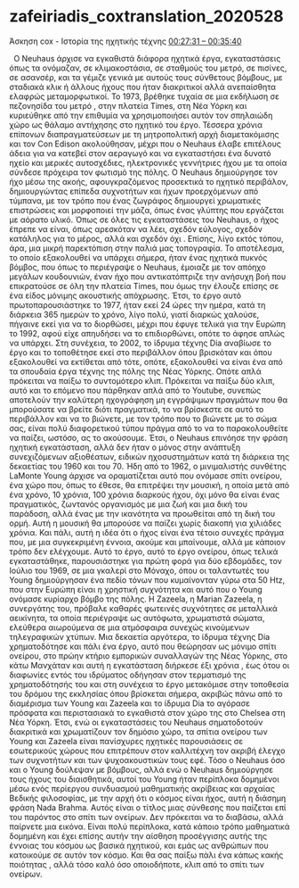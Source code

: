 # zafeiriadis_coxtranslation_2020528
 Άσκηση cox -  Ιστορία της ηχητικής τέχνης
[00:27:31 – 00:35:40](https://youtu.be/hh_5_CAySXY?t=1650)

&nbsp;&nbsp;Ο Neuhaus άρχισε να εγκαθιστά διάφορα ηχητικά έργα, εγκαταστάσεις όπως τα ονόμαζαν, σε κλιμακοστάσια, σε σταθμούς του μετρό, σε πισίνες, σε ασανσέρ, και τα γέμιζε γενικά με αυτούς τους σύνθετους βόμβους, με σταδιακά κλικ ή άλλους ήχους που ήταν διακριτικοί αλλά ανεπαίσθητα ελαφρώς μεταμορφωτικοί. Το 1973, βρέθηκε τυχαία σε μια εκδήλωση σε πεζονησίδα του μετρό , στην πλατεία Times, στη Νέα Υόρκη και κυριεύθηκε από την επιθυμία να χρησιμοποιήσει αυτόν τον σπηλαιώδη χώρο ως θάλαμο αντήχησης στο ηχητικό του έργο. Τέσσερα χρόνια επίπονων διαπραγματεύσεων με τη μητροπολιτική αρχή διαμετακόμισης και τον Con Edison ακολούθησαν, μέχρι που ο Neuhaus έλαβε επιτέλους άδεια για να κατεβεί στον αεραγωγό και να εγκαταστήσει ένα δυνατό ηχείο και μερικές  αυτοσχέδιες, ηλεκτρονικές γεννήτριες ήχου με τα οποία σύνδεσε πρόχειρα τον φωτισμό της πόλης. Ο Neuhaus δημιούργησε τον ήχο μέσω της ακοής, αφουγκραζόμενος προσεκτικά το ηχητικό περιβάλον, δημιουργώντας επίπεδα συχνοτήτων και ήχων προερχόμενων από τύμπανα, με τον τρόπο που ένας ζωγράφος δημιουργεί χρωματικές επιστρώσεις και μορφοποιεί την μάζα, όπως ένας γλύπτης που εργάζεται με αόρατο υλικό. Όπως σε όλες τις εγκαταστάσεις του Neuhaus, ο ήχος έπρεπε να είναι, όπως αρεσκόταν να λέει, σχεδόν εύλογος, σχεδόν κατάληλος για το μέρος, αλλά και σχεδόν όχι . Επίσης, λίγο εκτός τόπου, άρα, μια μικρή παρεκτόπιση στην παλιά μας τοπογραφία. Το αποτέλεσμα, το οποίο εξακολουθεί να υπάρχει σήμερα, ήταν ένας ηχητικά πυκνός βόμβος, που όπως το περιέγραψε ο Neuhaus, έμοιαζε με τον απόηχο μεγάλων κουδουνιών, έναν ήχο που αντικατόπτριζε την ανήσυχη βοή που επικρατούσε σε όλη την πλατεία Times, που όμως την έλουζε επίσης σε ένα είδος μόνιμης ακουστικής απόχρωσης. Έτσι, το έργο αυτό πρωτοπαρουσιάστηκε το 1977, ήταν εκεί 24 ώρες την ημέρα, κατά τη διάρκεια 365 ημερών το χρόνο, λίγο πολύ, γιατί διαρκώς χαλούσε, πήγαινε εκεί για να το διορθώσει, μέχρι που έφυγε τελικά για την Ευρώπη το 1992, αφού είχε απηυδήσει να το επιδιορθώνει, οπότε το άφησε απλώς να υπάρχει. Στη συνέχεια, το 2002, το ίδρυμα τέχνης Dia αναβίωσε το έργο και το τοποθέτησε εκεί στο περιβάλλον όπου βρισκόταν και όπου εξακολουθεί να εκτίθεται από τότε, οπότε, εξακολουθεί να είναι ένα από τα σπουδαία έργα τέχνης της πόλης της Νέας Υόρκης. Οπότε απλά πρόκειται να παίξω το συντομότερο κλιπ. Πρόκειται να παίξω δύο κλιπ, αυτό και το επόμενο που πάρθηκαν απλά από το Youtube, συνεπώς αποτελούν την καλύτερη ηχογράφηση μη εγγράψιμων πραγμάτων που θα μπορούσατε να βρείτε διότι πραγματικά, το να βρίσκεστε σε αυτό το περιβάλλον και να το βιώνετε, με τον τρόπο που το βιώνετε με το σώμα σας, είναι πολύ διαφορετικού τύπου πράγμα από το να το παρακολουθείτε να παίζει, ωστόσο, ας το ακούσουμε. Έτσι, ο Neuhaus επινόησε την φράση ηχητική εγκατάσταση, αλλά δεν ήταν ο μόνος στην ανάπτυξη συνεχιζόμενων αξιοθέατων, ειδικών ηχοσυστημάτων κατά τη διάρκεια της δεκαετίας του 1960 και του 70. Ήδη από το 1962, ο μινιμαλιστής συνθέτης LaMonte Young άρχισε να οραματίζεται αυτό που ονόμασε σπίτι ονείρου, ένα χώρο που, όπως το έθεσε, θα επιτρέψει την μουσική, η οποία μετά από ένα χρόνο, 10 χρόνια, 100 χρόνια διαρκούς ήχου, όχι μόνο θα είναι ένας πραγματικός, ζωντανός οργανισμός με μια ζωή και μια δική του παράδοση, αλλά ένας με την ικανότητα να προωθείται από τη δική του ορμή. Αυτή η μουσική θα μπορούσε να παίζει χωρίς διακοπή για χιλιάδες χρόνια. Και πάλι, αυτή η ιδέα ότι ο ήχος είναι ένα τέτοιο συνεχές πράγμα που, με μια συγκεκριμένη έννοια, ακούμε και μπαίνουμε, αλλά με κάποιον τρόπο δεν ελέγχουμε. Αυτό το έργο, αυτό το έργο ονείρου, όπως τελικά εγκαταστάθηκε, παρουσιάστηκε για πρώτη φορά για δύο εβδομάδες, τον Ιούλιο του 1969, σε μια γκαλερί στο Μόναχο, όπου οι ταλαντωτές του Young δημιούργησαν ένα πεδίο τόνων που κυμαίνονταν γύρω στα 50 Htz, που στην Ευρώπη είναι η χρηστική συχνότητα και αυτό που ο Young ονόμασε κυρίαρχο βόμβο της πόλης. Η Zazeela, η Marian Zazeela, η συνεργάτης του, πρόβαλε καθαρές φωτεινές συχνότητες σε μεταλλικά αεικίνητα, τα οποία περιέγραψε ως αυτόφωτα, χρωματιστά σώματα, ελεύθερα αιωρούμενα σε μια ατμόσφαιρα συνεχώς κινούμενων τηλεγραφικών χτύπων. Μια δεκαετία αργότερα, το ίδρυμα τέχνης Dia χρηματοδότησε και πάλι ένα έργο, αυτό που θεώρησαν ως μόνιμο σπίτι ονείρου, στο πρώην κτήριο εμπορικών συναλλαγών της Νέας Υόρκης, στο κάτω Μανχάταν και αυτή η εγκατάσταση διήρκεσε έξι χρόνια , έως ότου οι διαφωνίες εντός του ιδρύματος οδήγησαν στον τερματισμό της χρηματοδότησής του και στη συνέχεια το έργο μετακόμισε στην τοποθεσία του δρόμου της εκκλησίας όπου βρίσκεται σήμερα, ακριβώς πάνω από το διαμέρισμα των Young και Zazeela και το ίδρυμα Dia το αγόρασε πρόσφατα και περιστασιακά το εγκαθιστά στον χώρο της στο Chelsea στη Νέα Υόρκη. Έτσι, ενώ οι εγκαταστάσεις του Neuhaus σηματοδοτούν διακριτικά και χρωματίζουν τον δημόσιο χώρο, τα σπίτια ονείρου των Young και Zazeela είναι πανίσχυρες ηχητικές παρουσιάσεις σε εσωτερικούς χώρους που επιτρέπουν στον καλλιτέχνη τον ακριβή έλεγχο των συχνοτήτων και των ψυχοακουστικών τους εφέ. Τόσο ο Neuhaus όσο και ο Young δούλεψαν με βόμβους, αλλά ενώ ο Neuhaus δημιούργησε τους ήχους του διαισθητικά, αυτοί του Young ήταν περίπλοκα δομημένοι μέσω ενός περίεργου συνδυασμού μαθηματικής ακρίβειας και αρχαίας Βεδικής φιλοσοφίας, με την αρχή ότι ο κόσμος είναι ήχος, αυτή η διάσημη φράση Nada Brahma. Αυτός είναι ο τίτλος μιας σύνθεσης που παίζεται επί του παρόντος στο σπίτι των ονείρων. Δεν πρόκειται να το διαβάσω, αλλά παίρνετε μια εικόνα. Είναι πολύ περίπλοκα, κατά κάποιο τρόπο μαθηματικά δομημένη και έχει επίσης αυτήν την αίσθηση προσέγγισης αυτής της έννοιας του κόσμου ως βασικά ηχητικού, και εμάς ως ανθρώπων που κατοικούμε σε αυτόν τον κόσμο. Και θα σας παίξω πάλι ένα κάπως κακής ποιότητας , αλλά τόσο καλό όσο οποιοδήποτε, κλιπ από το σπίτι των ονείρων.
